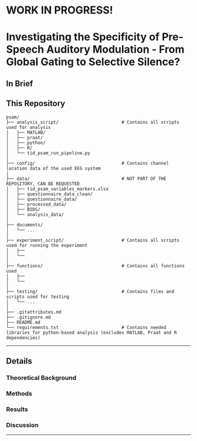 # WORK IN PROGRESS!

# Investigating the Specificity of Pre-Speech Auditory Modulation - From Global Gating to Selective Silence?

## In Brief

## This Repository

```text
psam/
├── analysis_script/                        # Contains all scripts used for analysis          
│   ├── MATLAB/                    
│   ├── praat/         
│   ├── python/ 
│   ├── R/  
│   └── tid_psam_run_pipeline.py           
│
├── config/                                 # Contains channel location data of the used EEG system                
│
├── data/                                   # NOT PART OF THE REPOSITORY, CAN BE REQUESTED                    
│   ├── tid_psam_variables_markers.xlsx   
│   ├── questionnaire_data_clean/
│   ├── questionnaire_data/
│   ├── processed_data/ 
│   ├── BIDS/    
│   └── analysis_data/       
│
├── documents/                      
│   └── ...            
│
├── experiment_script/                      # Contains all scripts used for running the experiment                  
│   ├── 
│   └── 
│
├── functions/                              # Contains all functions used    
│   ├── 
│   └── 
│
├── testing/                                # Contains files and scripts used for testing
│   └── ...
│              
├── .gitattributes.md      
├── .gitignore.md     
├── README.md                  
└── requirements.txt                        # Contains needed libraries for python-based analysis (excludes MATLAB, Praat and R dependencies)
```

---

## Details

### Theoretical Background


### Methods


### Results


### Discussion




---



